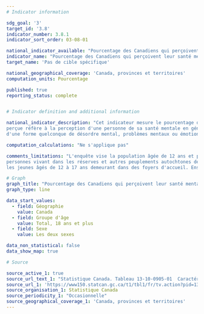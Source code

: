 ```yaml
---
# Indicator information

sdg_goal: '3'
target_id: '3.8'
indicator_number: 3.8.1
indicator_sort_order: 03-08-01

national_indicator_available: "Pourcentage des Canadiens qui perçoivent leur santé mentale comme très bonne ou excellente"
indicator_name: "Pourcentage des Canadiens qui perçoivent leur santé mentale comme très bonne ou excellente"
target_name: 'Pas de cible spécifique'

national_geographical_coverage: 'Canada, provinces et territoires'
computation_units: Pourcentage

published: true
reporting_status: complete


# Indicator definition and additional information

national_indicator_description: "Cet indicateur mesure le pourcentage de la population qui perçoivent leur santé mentale comme très bonne ou excellente. La santé mentale 
perçue réfère à la perception d'une personne de sa santé mentale en général. L'état de santé mentale perçu fournit une indication générale de la population qui souffre 
d'une forme quelconque de désordre mental, problèmes mentaux ou émotionnels ou de détresse. Ces troubles ne sont pas nécessairement reflétés dans la santé perçue."

computation_calculations: "Ne s'applique pas"

comments_limitations: "L'enquête vise la population âgée de 12 ans et plus vivant dans les dix provinces et les trois territoires. Sont exclus du champ de l'enquête les 
personnes vivant dans les réserves et autres peuplements autochtones des provinces, les membres à temps plein des Forces canadiennes, la population vivant en établissement et 
les jeunes âgés de 12 à 17 ans demeurant dans des foyers d'accueil. Ensemble, ces exclusions représentent moins de 3 % de la population canadienne âgée de 12 ans et plus."

# Graph
graph_title: "Pourcentage des Canadiens qui perçoivent leur santé mentale comme très bonne ou excellente"
graph_type: line

data_start_values:
  - field: Géographie
    value: Canada
  - field: Groupe d'âge
    value: Total, 18 ans et plus
  - field: Sexe
    value: Les deux sexes

data_non_statistical: false
data_show_map: true

# Source

source_active_1: true
source_url_text_1: "Statistique Canada. Tableau 13-10-0905-01  Caractéristiques de la santé, estimations annuelles"
source_url_1: 'https://www150.statcan.gc.ca/t1/tbl1/fr/tv.action?pid=1310090501'
source_organisation_1: Statistique Canada
source_periodicity_1: "Occasionnelle"
source_geographical_coverage_1: 'Canada, provinces et territoires'
---
```

